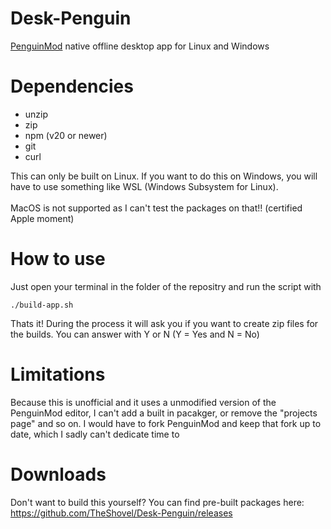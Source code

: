 # Desk-Penguin
 [PenguinMod](https://penguinmod.com) native offline desktop app for Linux and Windows
# Dependencies
- unzip
- zip
- npm (v20 or newer)
- git
- curl

This can only be built on Linux. If you want to do this on Windows, you will have to use something
like WSL (Windows Subsystem for Linux).<br><br>
MacOS is not supported as I can't test the packages on that!! (certified Apple moment)

# How to use
Just open your terminal in the folder of the repositry and run the script with
```
./build-app.sh
```
Thats it! During the process it will ask you if you want to create zip files for the builds.
You can answer with Y or N (Y = Yes and N = No)

# Limitations
Because this is unofficial and it uses a unmodified version of the PenguinMod editor, I can't
add a built in pacakger, or remove the "projects page" and so on. I would have to fork PenguinMod
and keep that fork up to date, which I sadly can't dedicate time to

# Downloads
Don't want to build this yourself? You can find pre-built packages here:<br>
https://github.com/TheShovel/Desk-Penguin/releases
